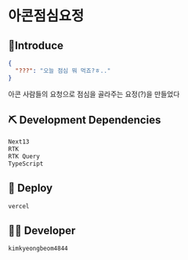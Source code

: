 # 아콘점심요정

## 🔎Introduce

```json
{
  "???": "오늘 점심 뭐 먹죠?ㅎ.."
}
```

아콘 사람들의 요청으로 점심을 골라주는 요정(?)을 만들었다

## ⛏ Development Dependencies

```powershell
Next13
RTK
RTK Query
TypeScript
```

## 🚀 Deploy

```powershell
vercel
```

## 👨‍💻 Developer

```powershell
kimkyeongbeom4844
```
